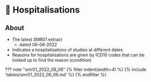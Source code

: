 # :hospital: Hospitalisations

## About

* The latest SMR01 extract
   * dated 06-06-2022
* Indicates a hospitalisations of studies at different dates
* Reasons for hospitalisations are given by ICD10 codes that can be looked up to find the reason (condition)

??? note "smr01_2022_06_06"
{% filter indent(width=4) %}
{% include 'tables/smr01_2022_06_06.md' %}
{% endfilter %}
